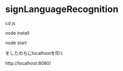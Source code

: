 # signLanguageRecognition

cd js

node install

node start

をしたのちにlocalhostを叩く

http://localhost:8080/
